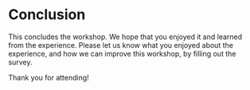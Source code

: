 # Conclusion

This concludes the workshop. We hope that you enjoyed it and learned from the experience. Please let us know what you enjoyed about the experience, and how we can improve this workshop, by filling out the survey.

Thank you for attending!